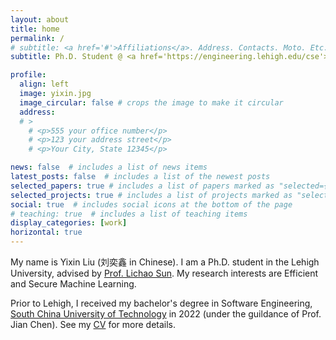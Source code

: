 ```yaml
---
layout: about
title: home
permalink: /
# subtitle: <a href='#'>Affiliations</a>. Address. Contacts. Moto. Etc.
subtitle: Ph.D. Student @ <a href='https://engineering.lehigh.edu/cse'>Lehigh University</a>. 

profile:
  align: left
  image: yixin.jpg
  image_circular: false # crops the image to make it circular
  address: 
  # >
    # <p>555 your office number</p>
    # <p>123 your address street</p>
    # <p>Your City, State 12345</p>

news: false  # includes a list of news items
latest_posts: false  # includes a list of the newest posts
selected_papers: true # includes a list of papers marked as "selected={true}"
selected_projects: true # includes a list of projects marked as "selected={true}"
social: true  # includes social icons at the bottom of the page
# teaching: true  # includes a list of teaching items
display_categories: [work]
horizontal: true
---
```


<!-- Write your biography here. Tell the world about yourself. Link to your favorite [subreddit](http://reddit.com). You can put a picture in, too. The code is already in, just name your picture `prof_pic.jpg` and put it in the `img/` folder.

Put your address / P.O. box / other info right below your picture. You can also disable any these elements by editing `profile` property of the YAML header of your `_pages/about.md`. Edit `_bibliography/papers.bib` and Jekyll will render your [publications page](/al-folio/publications/) automatically.

Link to your social media connections, too. This theme is set up to use [Font Awesome icons](http://fortawesome.github.io/Font-Awesome/) and [Academicons](https://jpswalsh.github.io/academicons/), like the ones below. Add your Facebook, Twitter, LinkedIn, Google Scholar, or just disable all of them. -->

My name is Yixin Liu (刘奕鑫 in Chinese). I am a Ph.D. student in the Lehigh University, advised by [Prof. Lichao Sun](https://lichao-sun.github.io/). My research interests are Efficient and Secure Machine Learning. 
<!-- I am now working on how to improve the reliability of recent Large Language Model.  -->
Prior to Lehigh, I received my bachelor's degree in Software Engineering, [South China University of Technology](https://www.scut.edu.cn/en/) in 2022 (under the guildance of Prof. Jian Chen). See my [CV](https://liuyixin-louis.github.io/assets/pdf/cv.pdf) for more details.

